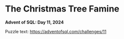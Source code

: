# The Christmas Tree Famine

**Advent of SQL: Day 11, 2024**

Puzzle text: <https://adventofsql.com/challenges/11>
